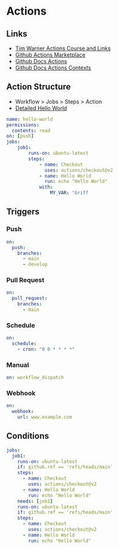 # Actions

## Links

- [Tim Warner Actions Course and Links](https://github.com/timothywarner/actions-cert-prep)
- [Github Actions Marketplace](https://github.com/marketplace?type=actions)
- [Github Docs Actions](https://docs.github.com/en/actions)
- [Github Docs Actions Contexts](https://docs.github.com/en/actions/writing-workflows/choosing-what-your-workflow-does/accessing-contextual-information-about-workflow-runs#github-context)

## Action Structure

- Workflow > Jobs > Steps > Action
- [Detailed Hello World](hello-world.yml)

```yaml
name: hello-world
permissions:
  contents: read
on: [push]
jobs:
    job1:
        runs-on: ubuntu-latest
        steps:
            - name: Checkout
              uses: actions/checkout@v2
            - name: Hello World
              run: echo "Hello World"
            with:
                MY_VAR: "Griff
```

## Triggers

### Push

```yaml
on:
  push:
    branches:
      - main
      - develop
```

### Pull Request

```yaml
on:
  pull_request:
    branches:
      - main
```

### Schedule

```yaml
on:
  schedule:
    - cron: "0 0 * * * *"
```

### Manual

```yaml
on: workflow_dispatch
```

### Webhook

```yaml
on:
  webhook:
    url: www.example.com
```

## Conditions

```yaml
jobs:
  job1:
    runs-on: ubuntu-latest
    if: github.ref == 'refs/heads/main'
    steps:
      - name: Checkout
        uses: actions/checkout@v2
      - name: Hello World
        run: echo "Hello World"
    needs: [job1]
    runs-on: ubuntu-latest
    if: github.ref == 'refs/heads/main'
    steps:
      - name: Checkout
        uses: actions/checkout@v2
      - name: Hello World
        run: echo "Hello World"
```
